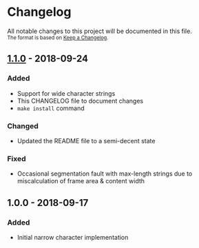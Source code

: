 # Changelog
All notable changes to this project will be documented in this file.  
<sub>The format is based on [Keep a Changelog](https://keepachangelog.com/en/1.0.0/).</sub>

## [1.1.0] - 2018-09-24
### Added
* Support for wide character strings
* This CHANGELOG file to document changes
* `make install` command

### Changed
* Updated the README file to a semi-decent state

### Fixed
* Occasional segmentation fault with max-length strings due to miscalculation of frame area & content width

## 1.0.0 - 2018-09-17
### Added
* Initial narrow character implementation

[1.1.0]: https://github.com/Chris-1101/boxecho/compare/v1.0.0...v1.1.0
